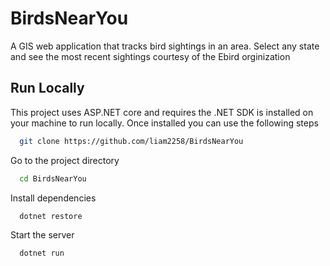
# BirdsNearYou

A GIS web application that tracks bird sightings in an area. Select any state and see the most recent sightings courtesy of the Ebird orginization


## Run Locally

This project uses ASP.NET core and requires the .NET SDK is installed on your machine to run locally. Once installed you can use the following steps

```bash
  git clone https://github.com/liam2258/BirdsNearYou
```

Go to the project directory

```bash
  cd BirdsNearYou
```

Install dependencies

```bash
  dotnet restore
```

Start the server

```bash
  dotnet run
```


